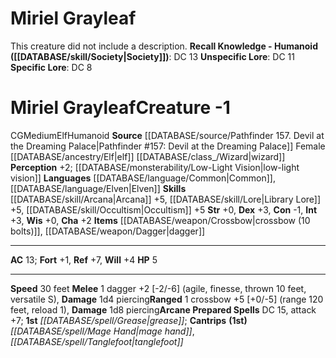 ﻿---
ac: '13'
alignment: CG
all_resistance: null
burrow_speed: null
charisma: '+2'
climb_speed: null
constitution: '-1'
creature_ability: null
creature_family: null
dexterity: '+3'
element: null
fly_speed: null
fortitude: '+1'
hp: '5'
id: '2468'
immunity: null
intelligence: '+3'
land_speed: '30'
language:
- '[[DATABASE/language/Common|Common]]'
- '[[DATABASE/language/Elven|Elven]]'
level: '-1'
max_speed: '30'
name: Miriel Grayleaf
perception: '+2'
rarity: Common
reflex: '+7'
resistance: null
rus_type_level: null
sense:
- '[[DATABASE/monsterability/Low-Light Vision|low-light vision]]'
size: Medium
skill:
- '[[DATABASE/skill/Arcana|Arcana]] +5'
- '[[DATABASE/skill/Lore|LibraryLore]] +5'
- '[[DATABASE/skill/Occultism|Occultism]] +5'
source: '[[DATABASE/source/Pathfinder 157. Devil at the Dreaming Palace|Pathfinder
  #157: Devil at the Dreaming Palace]]'
speed:
- 30 feet
spell:
- '[[DATABASE/spell/Grease|Grease]]'
- '[[DATABASE/spell/Mage Hand|MageHand]]'
- '[[DATABASE/spell/Tanglefoot|Tanglefoot]]'
strength: '+0'
strength_req: '0'
strongest_save:
- Reflex
swim_speed: null
trait:
- '[[DATABASE/trait/Elf|Elf]]'
- '[[DATABASE/trait/Humanoid|Humanoid]]'
type: Creature
vision: Low-light vision
weakest_save:
- Fortitude
weakness: null
will: '+4'
wisdom: '+0'

---
# Miriel Grayleaf

This creature did not include a description.
**Recall Knowledge - Humanoid ([[DATABASE/skill/Society|Society]])**: DC 13
**Unspecific Lore**: DC 11
**Specific Lore**: DC 8

# Miriel Grayleaf<span class="item-type">Creature -1</span>

<span class="trait-alignment item-trait">CG</span><span class="trait-size item-trait">Medium</span><span class="item-trait">Elf</span><span class="item-trait">Humanoid</span>
**Source** [[DATABASE/source/Pathfinder 157. Devil at the Dreaming Palace|Pathfinder #157: Devil at the Dreaming Palace]]
Female [[DATABASE/ancestry/Elf|elf]] [[DATABASE/class_/Wizard|wizard]]
**Perception** +2; [[DATABASE/monsterability/Low-Light Vision|low-light vision]]
**Languages** [[DATABASE/language/Common|Common]], [[DATABASE/language/Elven|Elven]]
**Skills** [[DATABASE/skill/Arcana|Arcana]] +5, [[DATABASE/skill/Lore|Library Lore]] +5, [[DATABASE/skill/Occultism|Occultism]] +5
**Str** +0, **Dex** +3, **Con** -1, **Int** +3, **Wis** +0, **Cha** +2
**Items** [[DATABASE/weapon/Crossbow|crossbow (10 bolts)]], [[DATABASE/weapon/Dagger|dagger]]

---
**AC** 13; **Fort** +1, **Ref** +7, **Will** +4
**HP** 5

---
**Speed** 30 feet
<span class="in-box-ability">**Melee** <span class="action-icon">1</span> dagger +2 [-2/-6] (agile, finesse, thrown 10 feet, versatile S), **Damage** 1d4 piercing</span><span class="in-box-ability">**Ranged** <span class="action-icon">1</span> crossbow +5 [+0/-5] (range 120 feet, reload 1), **Damage** 1d8 piercing</span>**Arcane Prepared Spells** DC 15, attack +7; **1st** _[[DATABASE/spell/Grease|grease]]_; **Cantrips** **(1st)** _[[DATABASE/spell/Mage Hand|mage hand]]_, _[[DATABASE/spell/Tanglefoot|tanglefoot]]_